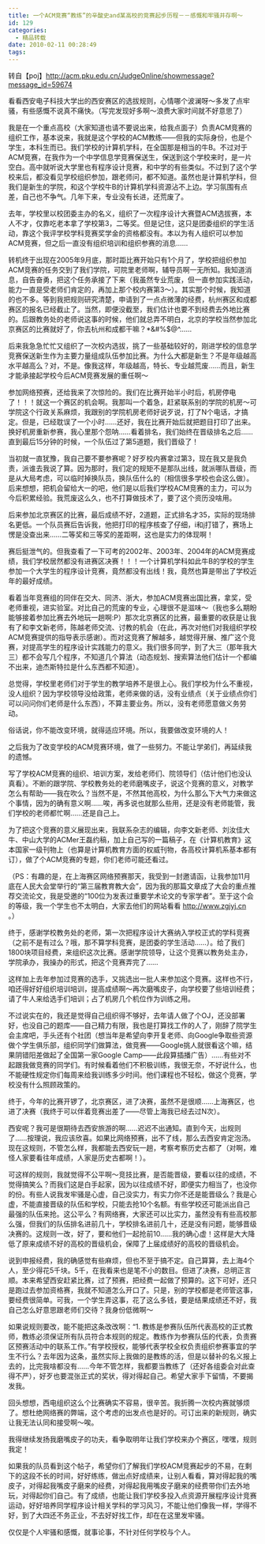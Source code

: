 ```yaml
---
title: 一个ACM竞赛“教练”的辛酸史and某高校的竞赛起步历程－－感慨和牢骚并存啊～
id: 129
categories:
  - 精品转载
date: 2010-02-11 00:28:49
tags:
---
```


转自【poj】http://acm.pku.edu.cn/JudgeOnline/showmessage?message_id=59674

看看西安电子科技大学出的西安赛区的选拔规则，心情哪个波澜呀～多发了点牢骚，有些感慨不说真不痛快。（写完发现好多啊～浪费大家时间就不好意思了）

我是在一个重点高校（大家知道也请不要说出来，给我点面子）负责ACM竞赛的组织工作，基本说来，我就是这个学校的ACM教练——但我的实际身份，也是个学生，本科生而已。我们学校的计算机学科，在全国那是相当的牛B。不过对于ACM竞赛，在我作为一个中学信息学竞赛保送生，保送到这个学校来时，是一片空白。高中就听说大学里也有程序设计竞赛，和中学的有些类似。不过到了这个学校来后，都没看见学校组织参加，跟老师问，都不知道。虽然也是计算机学科，但我们是新生的学院，和这个学校牛B的计算机学科资源沾不上边。学习氛围有点差，自己也不争气。几年下来，专业没有长进，还荒废了。

<!--more-->

去年，学校里以校团委主办的名义，组织了一次程序设计大赛暨ACM选拔赛，本人不才，仅靠吃老本拿了学校第3，二等奖。但是记住，这只是团委组织的学生活动，靠这个我评学校学科竞赛奖学金的资格都没有。本以为有人组织可以参加ACM竞赛，但之后一直没有组织培训和组织参赛的消息……

转机终于出现在2005年9月底，那时距比赛开始只有1个月了，学校把组织参加ACM竞赛的任务交到了我们学院，可院里老师啊，辅导员啊一无所知。我知道消息，自告奋勇，把这个任务承接了下来（我虽然专业荒废，但一直参加实践活动，能力一直是受老师们肯定的，再加上那个校内赛第3～）。其实那个时候，我知道的也不多。等到我把规则研究清楚，申请到了一点点微薄的经费，杭州赛区和成都赛区的报名已经截止了。当然，即便没截至，我们估计也要不到经费去外地比赛的。后跟教务处的老师说这事的时候，他们就总弄不明白，北京的学校当然参加北京赛区的比赛就好了，你去杭州和成都干嘛？*&#%$@^……

后来我急急忙忙又组织了一次校内选拔，挑了一些基础较好的，刚进学校的信息学竞赛保送新生作为主要力量组成队伍参加比赛。为什么大都是新生？不是年级越高水平越高么？对，不是。像我这样，年级越高，特长、专业越荒废……而且，新生才能承接起学校今后ACM竞赛发展的重任啊～

参加网络预赛，还给我来了次惊险的。我们在比赛开始半小时后，机房停电了！！！就这一个赛区的机会啊。我那叫一个着急，赶紧联系别的学院的机房～可学院这个行政关系麻烦，我跟别的学院机房老师好说歹说，打了N个电话，才搞定。但是，已经耽误了一个小时……还好，我在比赛开始后就把题目打印了出来。换好机房重新参赛，我心里那个怨呐……看着排名，我们始终在晋级排名之后……直到最后15分钟的时候，一个队伍过了第5道题，我们晋级了！

当初就一直犹豫，我自己要不要参赛呢？好歹校内赛拿过第3，现在我又是我负责，派谁去我说了算。因为那时，我们定的规矩不是那队出线，就派哪队晋级，而是从大局考虑，可以临时掉换队员，换队伍什么的（相信很多学校也会这么做）。后来想想，把机会留给大一的吧，他们是以后我们学校ACM竞赛的主力，可以为今后积累经验。我荒废这么久，也不打算做技术了，要了这个资历没啥用。

后来参加北京赛区的比赛，最后成绩不好，2道题，正式排名才35，实际的现场排名更低。一个队员赛后告诉我，他把打印的程序核查了仔细，i和j打错了，赛场上愣是没查出来……二等奖和三等奖的差距啊，这也是实力的体现啊！

赛后挺泄气的。但我查看了一下可考的2002年、2003年、2004年的ACM竞赛成绩，我们学校居然都没有进赛区决赛！！！一个计算机学科如此牛B的学校的学生参加一个大学生的程序设计竞赛，竟然都没有出线！我，竟然也算是带出了学校近年的最好成绩。

看着当年竞赛组的同伴在交大、同济、浙大，参加ACM竞赛出国比赛，拿奖，受老师重视，进实验室。对比自己的荒废的专业，心理很不是滋味～（我也多么期盼能够接着参加比赛去外地玩一趟啊:P）那次北京赛区的比赛，最重要的收获是让我有了和李文新老师，陈越老师交流、讨教的机会（在此，再次对他们对我组织学校ACM竞赛提供的指导表示感谢）。而对这竞赛了解越多，越觉得开展、推广这个竞赛，对提高学生的程序设计实践能力的意义。我们很多同学，到了大三（那年我大三）都不会写几个程序，不知道几个算法（动态规划、搜索算法他们估计一个都编不出来，迪杰斯特拉是什么东西都不知道）。

总觉得，学校里老师们对于学生的教学培养不是很上心。我们学校为什么不重视，没人组织？因为学校领导没给政策，老师来做的话，没有业绩点（关于业绩点你们可以问问你们老师是什么东西），不算主要业务。所以，没有老师愿意做义务劳动。

俗话说，你不能改变环境，就得适应环境。所以，我要做改变环境的人！

之后我为了改变学校的ACM竞赛环境，做了一些努力。不能让学弟们，再延续我的遗憾。

写了学校ACM竞赛的组织、培训方案，发给老师们、院领导们（估计他们也没认真看）。不断的跟学院、学校教务处的老师磨嘴皮子，说这个竞赛的意义，对教学怎么有帮助——我在吹么？当然不是，不然其他高校，为什么那么下大气力来做这个事情，因为的确有意义啊……唉，再多说也就那么些用，还是没有老师能管，我们学校的老师都忙啊……还是自己上。

为了把这个竞赛的意义展现出来，我联系杂志的编辑，向李文新老师、刘汝佳大牛、中山大学的ACMer王磊约稿，加上自己写的一篇稿子，在《计算机教育》这本国家一级刊物上（也算是计算机教育方面的权威刊物，各高校计算机系基本都有订），做了个ACM竞赛的专题，你们老师可能还看过。

（PS：有趣的是，在上海赛区网络预赛那天，我受到一封邀请函，让我参加11月底在人民大会堂举行的“第三届教育教大会”，因为我的那篇文章成了大会的重点推荐交流论文，我是受邀的“100位为发表过重要学术论文的专家学者”。至于这个会的等级，我一个学生也不太明白，大家去他们的网站看看 http://www.zgjyj.cn 。）

终于，感谢学校教务处的老师，第一次把程序设计大赛纳入学校正式的学科竞赛（之前不是有过么？哦，那不算学科竞赛，是团委的学生活动……）。给了我们1800块项目经费，来组织这次比赛。感谢学院领导，让这个竞赛以教务处主办，学院承办，我操办的形式，把这个竞赛弄完了……

这样加上去年参加过竞赛的选手，又挑选出一批人来参加这个竞赛。这样也不行，咱还得好好组织培训培训，提高成绩啊～再次磨嘴皮子，向学校要了些培训经费；请了牛人来给选手们培训；占了机房几个机位作为训练之用。

不过说实在的，我还是觉得自己组织得不够好，去年请人做了个OJ，还没部署好，也没自己的题库——自己精力有限，我也是打算找工作的人了，刚辞了院学生会主席吧，手头还有个社团（想当年是希望向李开复老师、向Google争取些资源做个学生俱乐部，组织同学们做算法，做竞赛——Google挑人就很看这个嘛，结果阴错阳差做起了全国第一家Google Camp——此段算插播广告）……有些对不起跟我做竞赛的同学们。有时候看着他们不积极训练，我很无奈，不好说什么，也不能硬性规定你们每周来给我训练多少时间。他们课程也不轻松，做这个竞赛，学校没有什么照顾政策的。

终于，今年的比赛开锣了，北京赛区，进了决赛，虽然不是很顺……上海赛区，也进了决赛（我终于可以伴着竞赛出差了——尽管上海我已经去过N次）。

西安呢？我可是很期待去西安旅游的啊……迟迟不出通知。直到今天，出规则了……按理说，我应该欣喜。如果比网络预赛，出不了线，那么去西安肯定泡汤。现在这规则，不管怎么样，我都能去西安玩一趟，考察考察历史古都了（对啊，难怪人家要看往年成绩，人家是历史古都啊！）。

可这样的规则，我就觉得不公平啊～竞技比赛，是否能晋级，要看以往的成绩，不觉得搞笑么？而我们这是白手起家，因为以往成绩不好，即便实力相当了，也没你的份。有些人说我发牢骚是心虚，自己没实力，有实力你不还是能晋级么？我是心虚，不能直接晋级的队伍和学校，只能去抢10个名额。有些学校还可能派出自己最强的队伍来抢。这公平么？有网络赛，大家还可以比实力，虽然没有有些高校那么强，但我们的队伍排名进前几十，学校排名进前几十，还是没有问题，能够晋级决赛的。这规则一改，好了，要和他们一起抢前10……我的确心虚！这样是大大降低了原来成绩不好的高校的晋级机会，保障了上届成绩好的高校的晋级机会。

说到申报经费，我的确感觉有些麻烦，但也不至于搞不定。自己算算，去上海4个人，至少得花5千块。5千，在我看来也是笔不小的数目。但进了决赛，总明正言顺。本来希望西安赶紧比赛，过了预赛，把经费一起做了预算的。这下可好，还只是跑过去参加资格赛，我就不知道怎么开口了。只是，别的学校都是老师管这事，要经费很简单。可我，一个学生弄这事，花了这么多钱，要是结果成绩还不好，我自己怎么好意思跟老师们交待？我身份低微啊～

如果说规则要改，能不能把这条改改啊：“1\. 教练是参赛队伍所代表高校的正式教师，教练必须保证所有队员符合本规则的规定。教练作为参赛队伍的代表，负责赛区预赛活动中的联系工作。”有学校授权，能够代表学校全权负责组织参赛事宜的学生不行么？去年因为这条，虽然实际上我做的是教练的活，但是以替补的名义报上去的，比完我啥都没有……今年不管怎样，我都要当教练了（还好各组委会对此查得不严），好歹也要混张正式的奖状，得对得起自己。希望大家手下留情，不要揭发我。

回头想想，西电组织这么个比赛确实不容易，很辛苦。我折腾一次校内赛就够烦了。想杜绝网络赛的弊端，这个考虑的出发点也是好的。可订出来的新规则，确实让我无法认同和接受啊～唉。

我得继续发扬我磨嘴皮子的功夫，看争取明年让我们学校来办个赛区，嘿嘿，规则我定！

如果我的队员看到这个帖子，希望你们了解我们学校ACM竞赛起步的不易，在剩下的这段不长的时间，好好练练，做出点好成绩来，让别人看看，算对得起我的嘴皮子，对得起我嘴皮子磨来的经费，对得起我用嘴皮子磨来的经费带你们去外地玩，对得起你们自己。有了成绩，也能让我们学校多投入点资源开展程序设计竞赛运动，好好培养同学程序设计相关学科的学习风习，不能让他们像我一样，学得不好，到了大四还不务正业，不去好好找工作，却在在这里发牢骚。

仅仅是个人牢骚和感慨，就事论事，不针对任何学校与个人。